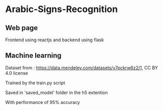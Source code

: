 # Arabic-Signs-Recognition


## Web page
Frontend using reactjs and backend using flask


## Machine learning
Dataset from : https://data.mendeley.com/datasets/y7pckrw6z2/1, CC BY 4.0 license

Trained by the train.py script

Saved in 'saved_model' folder in the h5 extention

With performance of 95% accuracy
